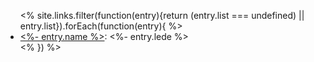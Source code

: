 ---
---

<ul class="links">
<% site.links.filter(function(entry){return (entry.list === undefined) || entry.list}).forEach(function(entry){ %>
<li id="<%- entry.slug %>">
<a href="<%- entry.url %>"><%- entry.name %></a>:
<%- entry.lede %>
</li>
<% }) %>
</ul>
